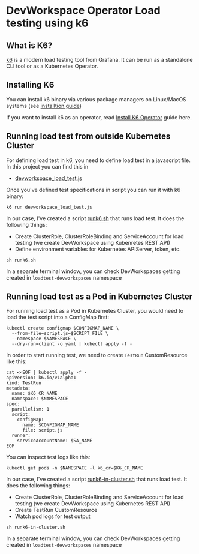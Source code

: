 # DevWorkspace Operator Load testing using k6

## What is K6?

[k6](https://github.com/grafana/k6) is a modern load testing tool from Grafana. It can be run as a standalone CLI tool or 
as a Kubernetes Operator.

## Installing K6
You can install k6 binary via various package managers on Linux/MacOS systems (see [installtion guide](https://grafana.com/docs/k6/latest/set-up/install-k6/))

If you want to install k6 as an operator, read [Install K6 Operator](https://grafana.com/docs/k6/latest/set-up/set-up-distributed-k6/install-k6-operator/) guide here.

## Running load test from outside Kubernetes Cluster
For defining load test in k6, you need to define load test in a javascript file. In this project you can find this in
- [devworkspace_load_test.js](./devworkspace_load_test.js)

Once you've defined test specifications in script you can run it with k6 binary:
```shell
k6 run devworkspace_load_test.js
```

In our case, I've created a script [runk6.sh](./runk6.sh) that runs load test. It does the following things:
- Create ClusterRole, ClusterRoleBinding and ServiceAccount for load testing (we create DevWorkspace using Kubenretes REST API)
- Define environment variables for Kubernetes APIServer, token, etc.
```shell
sh runk6.sh
```

In a separate terminal window, you can check DevWorkspaces getting created in `loadtest-devworkspaces` namespace
## Running load test as a Pod in Kubernetes Cluster
For running load test as a Pod in Kubernetes Cluster, you would need to load the test script into a ConfigMap first:
```shell
kubectl create configmap $CONFIGMAP_NAME \
  --from-file=script.js=$SCRIPT_FILE \
  --namespace $NAMESPACE \
  --dry-run=client -o yaml | kubectl apply -f -
```
In order to start running test, we need to create `TestRun` CustomResource like this:
```shell
cat <<EOF | kubectl apply -f -
apiVersion: k6.io/v1alpha1
kind: TestRun
metadata:
  name: $K6_CR_NAME
  namespace: $NAMESPACE
spec:
  parallelism: 1
  script:
    configMap:
      name: $CONFIGMAP_NAME
      file: script.js
  runner:
    serviceAccountName: $SA_NAME
EOF
```

You can inspect test logs like this:
```shell
kubectl get pods -n $NAMESPACE -l k6_cr=$K6_CR_NAME
```

In our case, I've created a script [runk6-in-cluster.sh](./runk6-in-cluster.sh) that runs load test. It does the following things:
- Create ClusterRole, ClusterRoleBinding and ServiceAccount for load testing (we create DevWorkspace using Kubernetes REST API)
- Create TestRun CustomResource
- Watch pod logs for test output
```shell
sh runk6-in-cluster.sh
```

In a separate terminal window, you can check DevWorkspaces getting created in `loadtest-devworkspaces` namespace
